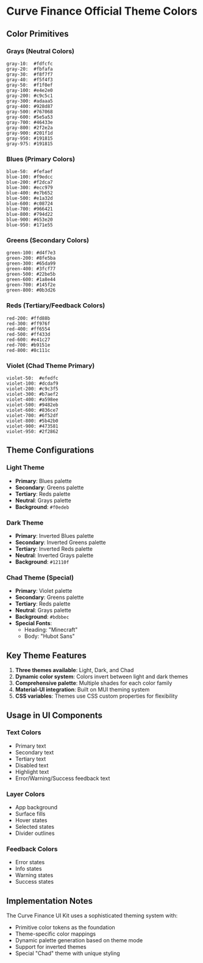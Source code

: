 # Curve Finance Official Theme Colors

## Color Primitives

### Grays (Neutral Colors)
```
gray-10:  #fdfcfc
gray-20:  #fbfafa
gray-30:  #f8f7f7
gray-40:  #f5f4f3
gray-50:  #f1f0ef
gray-100: #e4e2e0
gray-200: #c9c5c1
gray-300: #adaaa5
gray-400: #928d87
gray-500: #767068
gray-600: #5e5a53
gray-700: #46433e
gray-800: #2f2e2a
gray-900: #201f1d
gray-950: #191815
gray-975: #191815
```

### Blues (Primary Colors)
```
blue-50:  #fefaef
blue-100: #f9edcc
blue-200: #f2dca7
blue-300: #ecc979
blue-400: #e7b652
blue-500: #e1a32d
blue-600: #c08724
blue-700: #966421
blue-800: #794d22
blue-900: #653e20
blue-950: #171e55
```

### Greens (Secondary Colors)  
```
green-100: #d4f7e3
green-200: #8fe5ba
green-300: #65da99
green-400: #3fcf77
green-500: #22be5b
green-600: #1a8e44
green-700: #145f2e
green-800: #0b3d26
```

### Reds (Tertiary/Feedback Colors)
```
red-200: #ffd88b
red-300: #ff976f
red-400: #ff6554
red-500: #ff433d
red-600: #e41c27
red-700: #b9151e
red-800: #8c111c
```

### Violet (Chad Theme Primary)
```
violet-50:  #efedfc
violet-100: #dcdaf9
violet-200: #c9c3f5
violet-300: #b7aef2
violet-400: #a598ee
violet-500: #9482eb
violet-600: #836ce7
violet-700: #6f52df
violet-800: #5b42b0
violet-900: #473581
violet-950: #2f2862
```

## Theme Configurations

### Light Theme
- **Primary**: Blues palette
- **Secondary**: Greens palette  
- **Tertiary**: Reds palette
- **Neutral**: Grays palette
- **Background**: `#f0edeb`

### Dark Theme
- **Primary**: Inverted Blues palette
- **Secondary**: Inverted Greens palette
- **Tertiary**: Inverted Reds palette
- **Neutral**: Inverted Grays palette
- **Background**: `#12110f`

### Chad Theme (Special)
- **Primary**: Violet palette
- **Secondary**: Greens palette
- **Tertiary**: Reds palette
- **Neutral**: Grays palette
- **Background**: `#bdbbec`
- **Special Fonts**: 
  - Heading: "Minecraft"
  - Body: "Hubot Sans"

## Key Theme Features

1. **Three themes available**: Light, Dark, and Chad
2. **Dynamic color system**: Colors invert between light and dark themes
3. **Comprehensive palette**: Multiple shades for each color family
4. **Material-UI integration**: Built on MUI theming system
5. **CSS variables**: Themes use CSS custom properties for flexibility

## Usage in UI Components

### Text Colors
- Primary text
- Secondary text
- Tertiary text
- Disabled text
- Highlight text
- Error/Warning/Success feedback text

### Layer Colors
- App background
- Surface fills
- Hover states
- Selected states
- Divider outlines

### Feedback Colors
- Error states
- Info states
- Warning states
- Success states

## Implementation Notes

The Curve Finance UI Kit uses a sophisticated theming system with:
- Primitive color tokens as the foundation
- Theme-specific color mappings
- Dynamic palette generation based on theme mode
- Support for inverted themes
- Special "Chad" theme with unique styling